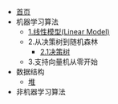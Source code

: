 <!-- docs/_sidebar.md -->

* [首页](/)
* 机器学习算法
	* [1.线性模型(Linear Model)](/ML/lr.md)
	* 2.从决策树到随机森林
	  * [2.1决策树](/ML/decisiontree.md)
	* 3.支持向量机从零开始
* 数据结构
	* [堆](/DataStructure/heap.md)
* 非机器学习算法
